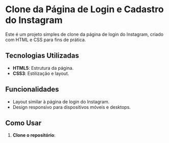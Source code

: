# Clone da Página de Login e Cadastro do Instagram

Este é um projeto simples de clone da página de login do Instagram, criado com HTML e CSS para fins de prática.

## Tecnologias Utilizadas

- **HTML5**: Estrutura da página.
- **CSS3**: Estilização e layout.

## Funcionalidades

- Layout similar à página de login do Instagram.
- Design responsivo para dispositivos móveis e desktops.

## Como Usar

1. **Clone o repositório**:
   ```bash https://github.com/esdrasslopes/login_cadastro_insta.git
 
